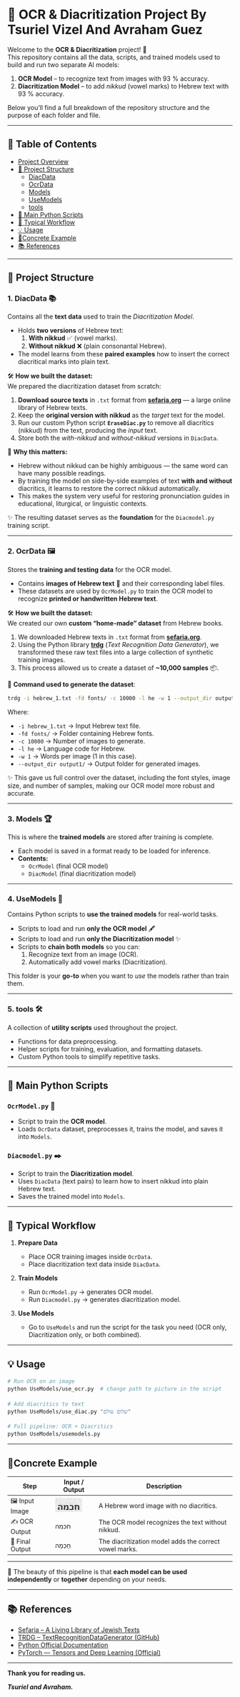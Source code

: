 # 📜 OCR & Diacritization Project By Tsuriel Vizel And Avraham Guez

<a name="project"></a>

Welcome to the **OCR & Diacritization** project! 🎯  
This repository contains all the data, scripts, and trained models used to build and run two separate AI models:  
1. **OCR Model** – to recognize text from images with 93 % accuracy.  
2. **Diacritization Model** – to add *nikkud* (vowel marks) to Hebrew text with 93 % accuracy.  

Below you’ll find a full breakdown of the repository structure and the purpose of each folder and file.  

---

## 📑 Table of Contents
- [Project Overview](#project)
- [📂 Project Structure](#project-structure)
  - [DiacData](#diacdata)
  - [OcrData](#ocrdata)
  - [Models](#models)
  - [UseModels](#usemodels)
  - [tools](#tools)
- [🐍 Main Python Scripts](#main-python-scripts)
- [🔄 Typical Workflow](#typical-workflow)
- [💡 Usage](#usage)
- [📝Concrete Example](#concrete-example)
- [📚 References](#references)

---

<a name="project-structure"></a>
## 📂 Project Structure

<a name="diacdata"></a>
### 1. **DiacData** 📚  
Contains all the **text data** used to train the *Diacritization Model*.

- Holds **two versions** of Hebrew text:  
  1. **With nikkud** ✅ (vowel marks).  
  2. **Without nikkud** ❌ (plain consonantal Hebrew).  
- The model learns from these **paired examples** how to insert the correct diacritical marks into plain text.

🛠 **How we built the dataset:**  
We prepared the diacritization dataset from scratch:  
1. **Download source texts** in `.txt` format from **[sefaria.org](https://www.sefaria.org)** — a large online library of Hebrew texts.  
2. Keep the **original version with nikkud** as the *target* text for the model.  
3. Run our custom Python script **`EraseDiac.py`** to remove all diacritics (nikkud) from the text, producing the *input* text.  
4. Store both the *with-nikkud* and *without-nikkud* versions in `DiacData`.

📌 **Why this matters:**  
- Hebrew without nikkud can be highly ambiguous — the same word can have many possible readings.  
- By training the model on side-by-side examples of text **with and without** diacritics, it learns to restore the correct nikkud automatically.  
- This makes the system very useful for restoring pronunciation guides in educational, liturgical, or linguistic contexts.

✨ The resulting dataset serves as the **foundation** for the `Diacmodel.py` training script.

---

<a name="ocrdata"></a>
### 2. **OcrData** 🖼️  
Stores the **training and testing data** for the OCR model.  

- Contains **images of Hebrew text** 📄 and their corresponding label files.  
- These datasets are used by `OcrModel.py` to train the OCR model to recognize **printed or handwritten Hebrew text**.  

🛠 **How we built the dataset:**  
We created our own **custom “home-made” dataset** from Hebrew books.  
1. We downloaded Hebrew texts in `.txt` format from **[sefaria.org](https://www.sefaria.org.il/texts)**.  
2. Using the Python library **[trdg](https://github.com/Belval/TextRecognitionDataGenerator)** (*Text Recognition Data Generator*), we transformed these raw text files into a large collection of synthetic training images.  
3. This process allowed us to create a dataset of **~10,000 samples** 📦.  

📌 **Command used to generate the dataset**:  
```bash
trdg -i hebrew_1.txt -fd fonts/ -c 10000 -l he -w 1 --output_dir output1/
```
Where:

- `-i hebrew_1.txt` → Input Hebrew text file.  
- `-fd fonts/` → Folder containing Hebrew fonts.  
- `-c 10000` → Number of images to generate.  
- `-l he` → Language code for Hebrew.  
- `-w 1` → Words per image (1 in this case).  
- `--output_dir output1/` → Output folder for generated images.  

✨ This gave us full control over the dataset, including the font styles, image size, and number of samples, making our OCR model more robust and accurate.

---

<a name="models"></a>
### 3. **Models** 🏆  
This is where the **trained models** are stored after training is complete.  
- Each model is saved in a format ready to be loaded for inference.  
- **Contents:**  
  - `OcrModel` (final OCR model)  
  - `DiacModel` (final diacritization model)  

---

<a name="usemodels"></a>
### 4. **UseModels** 🚀  
Contains Python scripts to **use the trained models** for real-world tasks.  
- Scripts to load and run **only the OCR model** 🖋️  
- Scripts to load and run **only the Diacritization model** ✨  
- Scripts to **chain both models** so you can:
  1. Recognize text from an image (OCR).  
  2. Automatically add vowel marks (Diacritization).  

This folder is your **go-to** when you want to *use* the models rather than train them.

---

<a name="tools"></a>
### 5. **tools** 🛠️  
A collection of **utility scripts** used throughout the project.  
- Functions for data preprocessing.  
- Helper scripts for training, evaluation, and formatting datasets.  
- Custom Python tools to simplify repetitive tasks.

---

<a name="main-python-scripts"></a>
## 🐍 Main Python Scripts

### **`OcrModel.py`** 📄  
- Script to train the **OCR model**.  
- Loads `OcrData` dataset, preprocesses it, trains the model, and saves it into `Models`.  

### **`Diacmodel.py`** ✒️  
- Script to train the **Diacritization model**.  
- Uses `DiacData` (text pairs) to learn how to insert nikkud into plain Hebrew text.  
- Saves the trained model into `Models`.  

---

<a name="typical-workflow"></a>
## 🔄 Typical Workflow

1. **Prepare Data**  
   - Place OCR training images inside `OcrData`.  
   - Place diacritization text data inside `DiacData`.  

2. **Train Models**  
   - Run `OcrModel.py` → generates OCR model.  
   - Run `Diacmodel.py` → generates diacritization model.  

3. **Use Models**  
   - Go to `UseModels` and run the script for the task you need (OCR only, Diacritization only, or both combined).  

---

<a name="usage"></a>
## 💡 Usage
```bash
# Run OCR on an image
python UseModels/use_ocr.py  # change path to picture in the script

# Add diacritics to text
python UseModels/use_diac.py "שלום עולם"

# Full pipeline: OCR + Diacritics
python UseModels/usemodels.py 
```

---

<a name="concrete-example"></a>
## 📝Concrete Example
| Step | Input / Output | Description |
|------|---------------|-------------|
| 🖼️ Input Image | ![Example Hebrew](OcrData/test.jpg) | A Hebrew word image with no diacritics. |
| ✍️ OCR Output | חכמה | The OCR model recognizes the text without nikkud. |
| 🎯 Final Output | חָכְמָה | The diacritization model adds the correct vowel marks. |

---

📌 The beauty of this pipeline is that **each model can be used independently** or **together** depending on your needs.

---

<a name="references"></a>
## 📚 References
- [Sefaria – A Living Library of Jewish Texts](https://www.sefaria.org)  
- [TRDG – TextRecognitionDataGenerator (GitHub)](https://github.com/Belval/TextRecognitionDataGenerator)  
- [Python Official Documentation](https://docs.python.org/3/)  
- [PyTorch — Tensors and Deep Learning (Official)](https://pytorch.org)

---

**Thank you for reading us.**

***Tsuriel and Avraham.***
